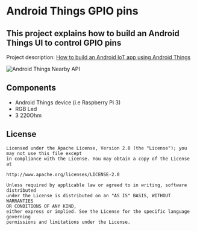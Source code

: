 # Android Things GPIO pins
## This project explains how to build an Android Things UI to control GPIO pins

Project description: [How to build an Android IoT app using Android Things](https://www.survivingwithandroid.com/2017/01/android-iot-app-using-android-things-tutorial.html)


![Android Things Nearby API](https://github.com/survivingwithandroid/Surviving-with-android/blob/master/AndroidThings_Nearby/assets/android-things-lcd-min.png)

## Components
* Android Things device (i.e Raspberry Pi 3)
* RGB Led
* 3 220Ohm

## License
```
Licensed under the Apache License, Version 2.0 (the "License"); you may not use this file except 
in compliance with the License. You may obtain a copy of the License at

http://www.apache.org/licenses/LICENSE-2.0

Unless required by applicable law or agreed to in writing, software distributed 
under the License is distributed on an "AS IS" BASIS, WITHOUT WARRANTIES 
OR CONDITIONS OF ANY KIND, 
either express or implied. See the License for the specific language governing 
permissions and limitations under the License.
```
